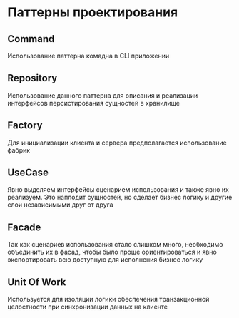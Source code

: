 # Паттерны проектирования

## Command
Использование паттерна комадна в CLI приложении

## Repository
Использование данного паттерна для описания и реализации интерфейсов персистирования сущностей в хранилище

## Factory
Для инициализации клиента и сервера предполагается использование фабрик

## UseCase
Явно выделяем интерфейсы сценарием использования и также явно их реализуем. Это наплодит сущностей, но сделает бизнес логику и другие слои независимыми друг от друга

## Facade
Так как сценариев использования стало слишком много, необходимо объединить их в фасад, чтобы было проще ориентироваться и явно экспортировать всю доступную для исполнения бизнес логику

## Unit Of Work
Используется для изоляции логики обеспечения транзакционной целостности при синхронизации данных на клиенте
